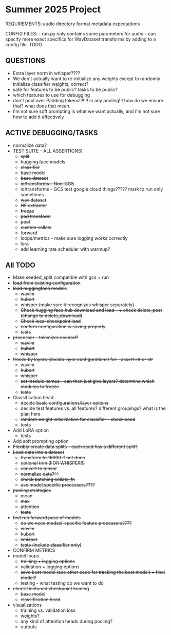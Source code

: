 # Summer 2025 Project
REQUIREMENTS:
    audio directory format
    metadata expectations

CONFIG FILES:
    - run.py only contains some parameters for audio
    - can specify more exact specifics for WavDataset transforms by adding to a config file. TODO

## QUESTIONS
* Extra layer norm in whisper????
* We don't actually want to re-initialize any weights except to randomly initialize classifier weights, correct? 
* safe for features to be public? tasks to be public?
* which features to use for debugging
* don't pool over Padding tokens!!!!!!! in any pooling!!! how do we ensure that? what does that mean. 
* i'm not sure soft prompting is what we want actually, and i'm not sure how to add it effectively

## ACTIVE DEBUGGING/TASKS
* normalize data?
* TEST SUITE - ALL ASSERTIONS!
    * ~~split~~
    * ~~hugging face models~~ 
    * ~~classifier~~
    * ~~base model~~ 
    * ~~base dataset~~
    * ~~io/transforms - Non-GCS~~
    * io/transforms - GCS test google cloud things????? mark to run only sometimes
    * ~~wav dataset~~
    * ~~HF extractor~~
    * ~~freeze~~ 
    * ~~pad transform~~
    * ~~pool~~
    * ~~custom collate~~
    * ~~forward~~
    * loops/metrics - make sure logging works correctly
    * lora
    * add learning rate scheduler with warmup?

## All TODO
* Make seeded_split compatible with gcs + run
* ~~load from existing configuration~~
* ~~load huggingface models~~ 
    * ~~wavlm~~
    * ~~hubert~~
    * ~~whisper (make sure it recognizes whisper separately)~~
    * ~~Check hugging face hub download and load - + check delete_post (change to delete_download)~~
    * ~~Check local checkpoint load~~
    * ~~confirm configuration is saving properly~~
    * ~~tests~~
* ~~processor - tokenizer needed?~~
    * ~~wavlm~~
    * ~~hubert~~
    * ~~whisper~~
* ~~freeze by layers (decide layer configurations) for -  assert int or str~~
    * ~~wavlm~~
    * ~~hubert~~
    * ~~whisper~~
    * ~~set module names - can then just give layers? determine which modules to freeze~~
    * ~~tests~~
* Classification head 
    * ~~decide basic configurations/layer options~~
    * decide test features vs. all features? different groupings? what is the plan here
    * ~~random weight initialization for classifier - check seed~~
    * ~~tests~~
* Add LoRA option
    * tests
* Add soft prompting option 
* ~~Flexibly create data splits - each seed has a different split?~~ 
* ~~Load data into a dataset~~
    * ~~transform to 16000 if not done~~
    * ~~optional trim (FOR WHISPER!!)~~
    * ~~convert to tensor~~
    * ~~normalize data?^^~~
    * ~~check batching collate_fn~~
    * ~~use model specific processors????~~
* ~~pooling strategies~~
    * ~~mean~~
    * ~~max~~
    * ~~attention~~
    * ~~tests~~
* ~~test run forward pass of models~~
    * ~~do we need modsel-specific feature processors????~~
    * ~~wavlm~~
    * ~~hubert~~
    * ~~whisper~~
    * ~~tests (include classifier only)~~
* CONFIRM METRICS
* model loops
    * ~~training + logging options~~
    * ~~validation + logging options~~
    * ~~save best model (see other code for tracking the best model) + final model?~~ 
    * testing - what testing do we want to do 
* ~~check finetuned checkpoint loading~~
    * ~~base model~~
    * ~~classification head~~
* visualizations 
    * training vs. validation loss
    * weights? 
    * any kind of attention heads during pooling?
    * outputs


